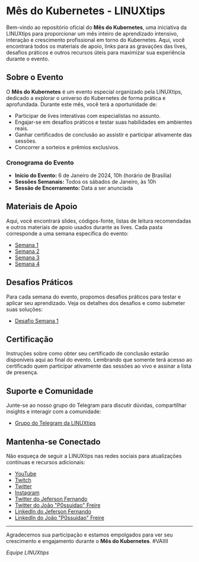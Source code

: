 # Mês do Kubernetes - LINUXtips

Bem-vindo ao repositório oficial do **Mês do Kubernetes**, uma iniciativa da LINUXtips para proporcionar um mês inteiro de aprendizado intensivo, interação e crescimento profissional em torno do Kubernetes. Aqui, você encontrará todos os materiais de apoio, links para as gravações das lives, desafios práticos e outros recursos úteis para maximizar sua experiência durante o evento.

## Sobre o Evento

O **Mês do Kubernetes** é um evento especial organizado pela LINUXtips, dedicado a explorar o universo do Kubernetes de forma prática e aprofundada. Durante este mês, você terá a oportunidade de:

- Participar de lives interativas com especialistas no assunto.
- Engajar-se em desafios práticos e testar suas habilidades em ambientes reais.
- Ganhar certificados de conclusão ao assistir e participar ativamente das sessões.
- Concorrer a sorteios e prêmios exclusivos.

### Cronograma do Evento

- **Início do Evento:** 6 de Janeiro de 2024, 10h (horário de Brasília)
- **Sessões Semanais:** Todos os sábados de Janeiro, às 10h
- **Sessão de Encerramento:** Data a ser anunciada

## Materiais de Apoio

Aqui, você encontrará slides, códigos-fonte, listas de leitura recomendadas e outros materiais de apoio usados durante as lives. Cada pasta corresponde a uma semana específica do evento:

- [Semana 1](/semana1)
- [Semana 2](/semana2)
- [Semana 3](/semana3)
- [Semana 4](/semana4)

## Desafios Práticos

Para cada semana do evento, propomos desafios práticos para testar e aplicar seu aprendizado. Veja os detalhes dos desafios e como submeter suas soluções:

- [Desafio Semana 1](/desafios/semana1)

## Certificação

Instruções sobre como obter seu certificado de conclusão estarão disponíveis aqui ao final do evento.
Lembrando que somente terá acesso ao certificado quem participar ativamente das sessões ao vivo e assinar a lista de presença.

## Suporte e Comunidade

Junte-se ao nosso grupo do Telegram para discutir dúvidas, compartilhar insights e interagir com a comunidade:

- [Grupo do Telegram da LINUXtips](https://t.me/canalLINUXtips)

## Mantenha-se Conectado

Não esqueça de seguir a LINUXtips nas redes sociais para atualizações contínuas e recursos adicionais:

- [YouTube](https://www.youtube.com/linuxtips)
- [Twitch](https://www.twitch.tv/linuxtips)
- [Twitter](https://twitter.com/linuxtipsbr)
- [Instagram](https://www.instagram.com/linuxtipsbr)
- [Twitter do Jeferson Fernando](https://twitter.com/badtux_)
- [Twitter do João "P0ssuidao" Freire](https://twitter.com/p0ssuidao)
- [LinkedIn do Jeferson Fernando](https://www.linkedin.com/in/jefersonfernando/)
- [LinkedIn do João "P0ssuidao" Freire](https://www.linkedin.com/in/joaopaulocunhafreire/)
---

Agradecemos sua participação e estamos empolgados para ver seu crescimento e engajamento durante o **Mês do Kubernetes**. #VAIIII

*Equipe LINUXtips*
